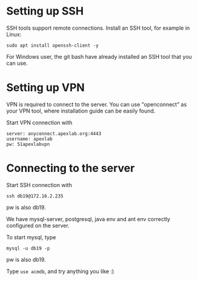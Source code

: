 # Setting up SSH

SSH tools support remote connections. Install an SSH tool, for example in Linux:

`sudo apt install openssh-client -y`

For Windows user, the git bash have already installed an SSH tool that you can use.

# Setting up VPN

VPN is required to connect to the server. You can use "openconnect" as your VPN tool, where installation guide can be easily found.

Start VPN connection with

```
server: anyconnect.apexlab.org:4443
username: apexlab
pw: 51apexlabvpn
```

# Connecting to the server

Start SSH connection with

`ssh db19@172.16.2.235`

pw is also db19.

We have mysql-server, postgresql, java env and ant env correctly configured on the server.

To start mysql, type

`mysql -u db19 -p`

pw is also db19.

Type `use acmdb`, and try anything you like :)
